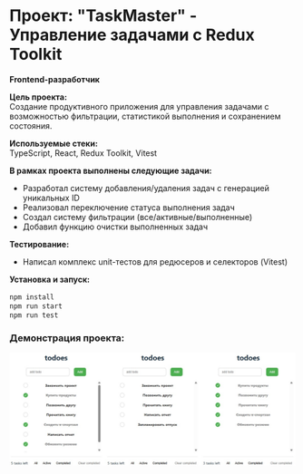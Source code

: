# Проект: "TaskMaster" - Управление задачами с Redux Toolkit

**Frontend-разработчик**

**Цель проекта:**  
Создание продуктивного приложения для управления задачами с возможностью фильтрации, статистикой выполнения и сохранением состояния.

**Используемые стеки:**  
TypeScript, React, Redux Toolkit, Vitest

**В рамках проекта выполнены следующие задачи:**

- Разработал систему добавления/удаления задач с генерацией уникальных ID
- Реализовал переключение статуса выполнения задач
- Создал систему фильтрации (все/активные/выполненные)
- Добавил функцию очистки выполненных задач

**Тестирование:**

- Написал комплекс unit-тестов для редюсеров и селекторов (Vitest)

**Установка и запуск:**
```
npm install
npm run start
npm run test
```

### Демонстрация проекта:

![ToDo](fig1.jpg)

